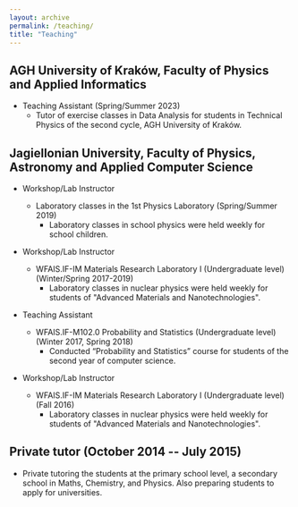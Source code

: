 ```yaml
---
layout: archive
permalink: /teaching/
title: "Teaching"
---
```


## AGH University of Kraków, Faculty of Physics and Applied Informatics
- Teaching Assistant (Spring/Summer 2023)
    - Tutor of exercise classes in Data Analysis for students in Technical Physics of the second cycle, AGH University of Kraków.

## Jagiellonian University, Faculty of Physics, Astronomy and Applied Computer Science
- Workshop/Lab Instructor
    - Laboratory classes in the 1st Physics Laboratory (Spring/Summer 2019)
        - Laboratory classes in school physics were held weekly for school children.

- Workshop/Lab Instructor
    - WFAIS.IF-IM Materials Research Laboratory I (Undergraduate level) (Winter/Spring 2017-2019)
        - Laboratory classes in nuclear physics were held weekly for students of "Advanced Materials and Nanotechnologies".

- Teaching Assistant
    - WFAIS.IF-M102.0 Probability and Statistics (Undergraduate level) (Winter 2017, Spring 2018)
        - Conducted “Probability and Statistics” course for students of the second year of computer science.

- Workshop/Lab Instructor
    - WFAIS.IF-IM Materials Research Laboratory I (Undergraduate level) (Fall 2016)
        - Laboratory classes in nuclear physics were held weekly for students of "Advanced Materials and Nanotechnologies".

## Private tutor (October 2014 -- July 2015)
- Private tutoring the students at the primary school level, a secondary school in Maths, Chemistry, and Physics. Also preparing students to apply for universities. 

